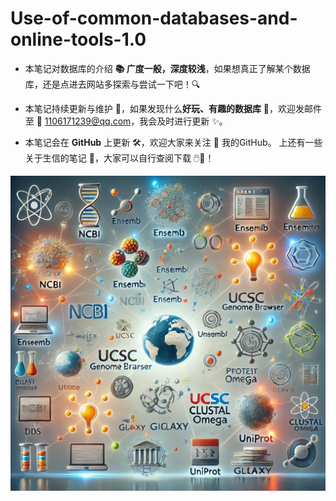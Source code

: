 # Use-of-common-databases-and-online-tools-1.0

* 本笔记对数据库的介绍 **📚 广度一般，深度较浅**，如果想真正了解某个数据库，还是点进去网站多探索与尝试一下吧！🔍  

* 本笔记持续更新与维护 🔄，如果发现什么**好玩、有趣的数据库** 🧩，欢迎发邮件至 📧 1106171239@qq.com，我会及时进行更新 ✨。  

* 本笔记会在 **GitHub** 上更新 🛠️，欢迎大家来关注 🌟 我的GitHub。 上还有一些关于生信的笔记 📖，大家可以自行查阅下载 🖱️💾！  

<img src="./picture/176.png" width="600"/>
